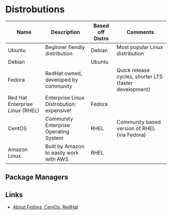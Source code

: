 # Distrobutions

| Name | Description | Based off Distro | Comments | 
| ---- | ----------- | --------------- | -------- |
| Ubuntu | Beginner fiendly distribution | Debian | Most popular Linux distribution |
| Debian | | Ubuntu |
| Fedora | RedHat owned, developed by community | | Quick release cycles, shorter LTS (faster development) |
| Red Hat Enterprise Linux (RHEL) | Enterprise Linux Distrobution: expensive! | Fedora | |
| CentOS | Community Enterprise Operating System | RHEL | Community based version of RHEL (via Fedora) |
| Amazon Linux | Built by Amazon to easily work with AWS | RHEL|

## Package Managers

## Links
- [About Fedora, CentOs, RedHat](https://danielmiessler.com/study/fedora_redhat_centos/)